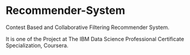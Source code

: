 # Recommender-System
Contest Based and Collaborative Filtering Recommender System.

It is one of the Project at The IBM Data Science Professional Certificate Specialization, Coursera. 
